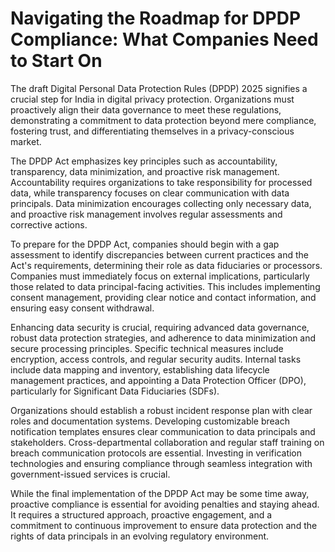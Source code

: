 # Navigating the Roadmap for DPDP Compliance: What Companies Need to Start On

The draft Digital Personal Data Protection Rules (DPDP) 2025 signifies a crucial step for India in digital privacy protection. Organizations must proactively align their data governance to meet these regulations, demonstrating a commitment to data protection beyond mere compliance, fostering trust, and differentiating themselves in a privacy-conscious market.

The DPDP Act emphasizes key principles such as accountability, transparency, data minimization, and proactive risk management. Accountability requires organizations to take responsibility for processed data, while transparency focuses on clear communication with data principals. Data minimization encourages collecting only necessary data, and proactive risk management involves regular assessments and corrective actions.

To prepare for the DPDP Act, companies should begin with a gap assessment to identify discrepancies between current practices and the Act's requirements, determining their role as data fiduciaries or processors. Companies must immediately focus on external implications, particularly those related to data principal-facing activities. This includes implementing consent management, providing clear notice and contact information, and ensuring easy consent withdrawal.

Enhancing data security is crucial, requiring advanced data governance, robust data protection strategies, and adherence to data minimization and secure processing principles. Specific technical measures include encryption, access controls, and regular security audits. Internal tasks include data mapping and inventory, establishing data lifecycle management practices, and appointing a Data Protection Officer (DPO), particularly for Significant Data Fiduciaries (SDFs).

Organizations should establish a robust incident response plan with clear roles and documentation systems. Developing customizable breach notification templates ensures clear communication to data principals and stakeholders. Cross-departmental collaboration and regular staff training on breach communication protocols are essential. Investing in verification technologies and ensuring compliance through seamless integration with government-issued services is crucial.

While the final implementation of the DPDP Act may be some time away, proactive compliance is essential for avoiding penalties and staying ahead. It requires a structured approach, proactive engagement, and a commitment to continuous improvement to ensure data protection and the rights of data principals in an evolving regulatory environment.
